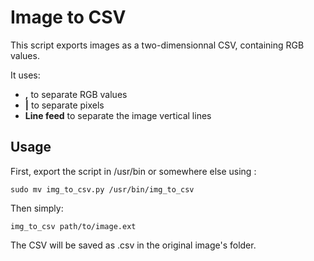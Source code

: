 # Image to CSV

This script exports images as a two-dimensionnal CSV, containing RGB values.

It uses:
  * **,** to separate RGB values
  * **|** to separate pixels
  * **Line feed** to separate the image vertical lines

## Usage

First, export the script in /usr/bin or somewhere else using :

```shell
sudo mv img_to_csv.py /usr/bin/img_to_csv
```

Then simply:

```shell
img_to_csv path/to/image.ext
```

The CSV will be saved as <file>.csv in the original image's folder.
